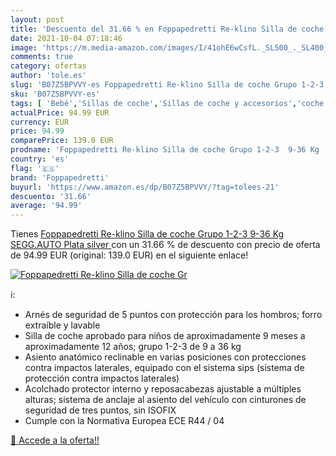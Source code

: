 ```yaml
---
layout: post
title: 'Descuento del 31.66 % en Foppapedretti Re-klino Silla de coche Gr'
date: 2021-10-04 07:18:46
image: 'https://m.media-amazon.com/images/I/41ohE6wCsfL._SL500_._SL400_.jpg'
comments: true
category: ofertas
author: 'tole.es'
slug: 'B07Z5BPVVY-es Foppapedretti Re-klino Silla de coche Grupo 1-2-3 9-36 Kg...'
sku: 'B07Z5BPVVY-es'
tags: [ 'Bebé','Sillas de coche','Sillas de coche y accesorios','coche','de','foppapedretti','silla', ]
actualPrice: 94.99 EUR
currency: EUR
price: 94.99
comparePrice: 139.0 EUR
prodname: 'Foppapedretti Re-klino Silla de coche Grupo 1-2-3  9-36 Kg   SEGG.AUTO  Plata  silver '
country: 'es'
flag: '🇪🇸'
brand: 'Foppapedretti'
buyurl: 'https://www.amazon.es/dp/B07Z5BPVVY/?tag=tolees-21'
descuento: '31.66'
average: '94.99'
---
```


Tienes [Foppapedretti Re-klino Silla de coche Grupo 1-2-3  9-36 Kg   SEGG.AUTO  Plata  silver ](https://www.amazon.es/dp/B07Z5BPVVY/?tag=tolees-21) con un 31.66 % de descuento con precio de oferta de 94.99 EUR (original: 139.0 EUR) en el siguiente enlace!

[![Foppapedretti Re-klino Silla de coche Gr](https://m.media-amazon.com/images/I/41ohE6wCsfL._SL500_._SL400_.jpg)](https://www.amazon.es/dp/B07Z5BPVVY/?tag=tolees-21)

ℹ️:

- Arnés de seguridad de 5 puntos con protección para los hombros; forro extraíble y lavable
- Silla de coche aprobado para niños de aproximadamente 9 meses a aproximadamente 12 años; grupo 1-2-3 de 9 a 36 kg
- Asiento anatómico reclinable en varias posiciones con protecciones contra impactos laterales, equipado con el sistema sips (sistema de protección contra impactos laterales)
- Acolchado protector interno y reposacabezas ajustable a múltiples alturas; sistema de anclaje al asiento del vehículo con cinturones de seguridad de tres puntos, sin ISOFIX
- Cumple con la Normativa Europea ECE R44 / ​​04

[🛒 Accede a la oferta!!](https://www.amazon.es/dp/B07Z5BPVVY/?tag=tolees-21)
